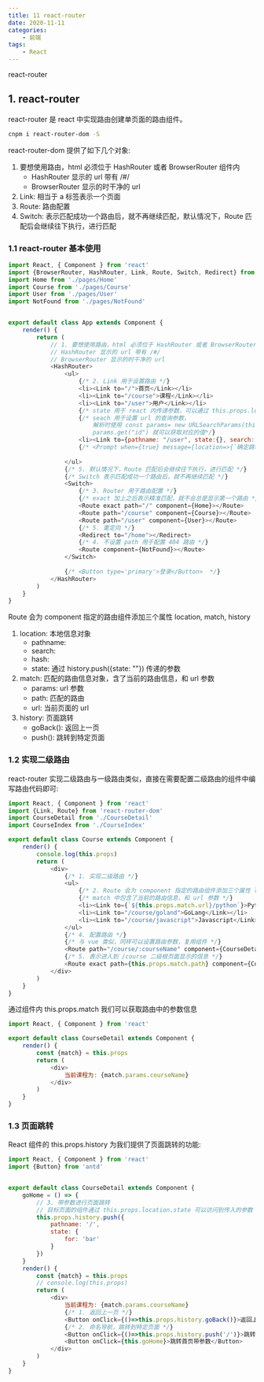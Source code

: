 ```yaml
---
title: 11 react-router
date: 2020-11-11
categories:
    - 前端
tags:
	- React
---
```

react-router
<!-- more -->

## 1. react-router

react-router 是 react 中实现路由创建单页面的路由组件。

```bash
cnpm i react-router-dom -S
```

react-router-dom 提供了如下几个对象:
1. 要想使用路由，html 必须位于 HashRouter 或者 BrowserRouter 组件内
    - HashRouter 显示的 url 带有 /#/
    - BrowserRouter 显示的时干净的 url
2. Link: 相当于 a 标签表示一个页面
3. Route: 路由配置
4. Switch: 表示匹配成功一个路由后，就不再继续匹配，默认情况下，Route 匹配后会继续往下执行，进行匹配

### 1.1 react-router 基本使用
```js
import React, { Component } from 'react'
import {BrowserRouter, HashRouter, Link, Route, Switch, Redirect} from 'react-router-dom'
import Home from './pages/Home'
import Course from './pages/Course'
import User from './pages/User'
import NotFound from './pages/NotFound'


export default class App extends Component {
    render() {
        return (
            // 1. 要想使用路由，html 必须位于 HashRouter 或者 BrowserRouter 组件内
            // HashRouter 显示的 url 带有 /#/ 
            // BrowserRouter 显示的时干净的 url
            <HashRouter>
                <ul>
                    {/* 2. Link 用于设置路由 */}
                    <li><Link to="/">首页</Link></li>
                    <li><Link to="/course">课程</Link></li>
                    <li><Link to="/user">用户</Link></li>
                    {/* state 用于 react 内传递参数，可以通过 this.props.location.state 访问 state 中的参数 */}
                    {/* seach 用于设置 url 的查询参数，
                        解析时使用 const params= new URLSearchParams(this.props.location.search) 
                        params.get("id") 就可以获取对应的值*/}
                    <li><Link to={pathname: "/user", state:{}, search: "?id=1"}>用户</Link></li>
                    {/* <Prompt when={true} message={location=>{`确定跳转至 ${location.pathname}`}}></Prompt> */}
                    
                </ul>
                {/* 5. 默认情况下，Route 匹配后会继续往下执行，进行匹配 */}
                {/* Switch 表示匹配成功一个路由后，就不再继续匹配 */}
                <Switch>
                    {/* 3. Router 用于路由配置 */}  
                    {/* exact 加上之后表示精准匹配，就不会总是显示第一个路由 */}
                    <Route exact path="/" component={Home}></Route>
                    <Route path="/course" component={Course}></Route>
                    <Route path="/user" component={User}></Route>
                    {/* 5. 重定向 */}
                    <Redirect to="/home"></Redirect>
                    {/* 4. 不设置 path 用于配置 404 路由 */}
                    <Route component={NotFound}></Route>
                </Switch>
                
                {/* <Button type='primary'>登录</Button>  */}
            </HashRouter>            
        )
    }
}

```

Route 会为 component 指定的路由组件添加三个属性 location, match, history
1. location: 本地信息对象
    - pathname:
    - search: 
    - hash:
    - state: 通过 history.push({state: ""}) 传递的参数
2. match: 匹配的路由信息对象，含了当前的路由信息，和 url 参数
    - params: url 参数
    - path: 匹配的路由
    - url: 当前页面的 url
3. history: 页面跳转
    - goBack(): 返回上一页
    - push(): 跳转到特定页面


### 1.2 实现二级路由
react-router 实现二级路由与一级路由类似，直接在需要配置二级路由的组件中编写路由代码即可:

```js
import React, { Component } from 'react'
import {Link, Route} from 'react-router-dom'
import CourseDetail from './CourseDetail'
import CourseIndex from './CourseIndex'

export default class Course extends Component {
    render() {
        console.log(this.props)
        return (
            <div>
                {/* 1. 实现二级路由 */}
                <ul>
                    {/* 2. Route 会为 component 指定的路由组件添加三个属性 location, match, history  */}
                    {/* match 中包含了当前的路由信息，和 url 参数 */}
                    <li><Link to={`${this.props.match.url}/python`}>Python</Link></li>
                    <li><Link to="/course/goland">GoLang</Link></li>
                    <li><Link to="/course/javascript">Javascript</Link></li>
                </ul>
                {/* 4. 配置路由 */}
                {/* 与 vue 类似，同样可以设置路由参数，复用组件 */}
                <Route path="/course/:courseName" component={CourseDetail}></Route>
                {/* 5. 表示进入到 /course 二级根页面显示的信息 */}
                <Route exact path={this.props.match.path} component={CourseIndex}></Route>
            </div>
        )
    }
}

```

通过组件内 this.props.match 我们可以获取路由中的参数信息

```js
import React, { Component } from 'react'

export default class CourseDetail extends Component {
    render() {
        const {match} = this.props
        return (
            <div>
                当前课程为: {match.params.courseName}
            </div>
        )
    }
}

```

### 1.3 页面跳转
React 组件的 this.props.history 为我们提供了页面跳转的功能:

```js
import React, { Component } from 'react'
import {Button} from 'antd'


export default class CourseDetail extends Component {
    goHome = () => {
        // 3. 带参数进行页面跳转
        // 目标页面的组件通过 this.props.location.state 可以访问到传入的参数
        this.props.history.push({
            pathname: '/',
            state: {
                for: 'bar'
            }
        })
    }
    render() {
        const {match} = this.props
        // console.log(this.props)
        return (
            <div>
                当前课程为: {match.params.courseName}
                {/* 1. 返回上一页 */}
                <Button onClick={()=>this.props.history.goBack()}>返回上一页</Button>
                {/* 2. 命名导航，跳转到特定页面 */}
                <Button onClick={()=>this.props.history.push('/')}>跳转首页</Button>
                <Button onClick={this.goHome}>跳转首页带参数</Button>
            </div>
        )
    }
}

```
